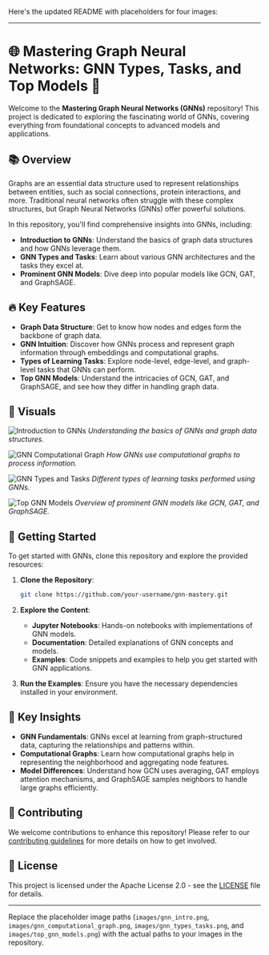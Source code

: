 Here's the updated README with placeholders for four images:

---

# 🌐 Mastering Graph Neural Networks: GNN Types, Tasks, and Top Models 🚀

Welcome to the **Mastering Graph Neural Networks (GNNs)** repository! This project is dedicated to exploring the fascinating world of GNNs, covering everything from foundational concepts to advanced models and applications.

## 📚 Overview

Graphs are an essential data structure used to represent relationships between entities, such as social connections, protein interactions, and more. Traditional neural networks often struggle with these complex structures, but Graph Neural Networks (GNNs) offer powerful solutions.

In this repository, you'll find comprehensive insights into GNNs, including:

- **Introduction to GNNs**: Understand the basics of graph data structures and how GNNs leverage them.
- **GNN Types and Tasks**: Learn about various GNN architectures and the tasks they excel at.
- **Prominent GNN Models**: Dive deep into popular models like GCN, GAT, and GraphSAGE.

## 🔥 Key Features

- **Graph Data Structure**: Get to know how nodes and edges form the backbone of graph data.
- **GNN Intuition**: Discover how GNNs process and represent graph information through embeddings and computational graphs.
- **Types of Learning Tasks**: Explore node-level, edge-level, and graph-level tasks that GNNs can perform.
- **Top GNN Models**: Understand the intricacies of GCN, GAT, and GraphSAGE, and see how they differ in handling graph data.

## 📸 Visuals

![Introduction to GNNs](images/gnn_intro.png)  <!-- Replace with your own image path -->
*Understanding the basics of GNNs and graph data structures.*

![GNN Computational Graph](images/gnn_computational_graph.png)  <!-- Replace with your own image path -->
*How GNNs use computational graphs to process information.*

![GNN Types and Tasks](images/gnn_types_tasks.png)  <!-- Replace with your own image path -->
*Different types of learning tasks performed using GNNs.*

![Top GNN Models](images/top_gnn_models.png)  <!-- Replace with your own image path -->
*Overview of prominent GNN models like GCN, GAT, and GraphSAGE.*

## 🚀 Getting Started

To get started with GNNs, clone this repository and explore the provided resources:

1. **Clone the Repository**:
   ```bash
   git clone https://github.com/your-username/gnn-mastery.git
   ```

2. **Explore the Content**:
   - **Jupyter Notebooks**: Hands-on notebooks with implementations of GNN models.
   - **Documentation**: Detailed explanations of GNN concepts and models.
   - **Examples**: Code snippets and examples to help you get started with GNN applications.

3. **Run the Examples**:
   Ensure you have the necessary dependencies installed in your environment.

## 📝 Key Insights

- **GNN Fundamentals**: GNNs excel at learning from graph-structured data, capturing the relationships and patterns within.
- **Computational Graphs**: Learn how computational graphs help in representing the neighborhood and aggregating node features.
- **Model Differences**: Understand how GCN uses averaging, GAT employs attention mechanisms, and GraphSAGE samples neighbors to handle large graphs efficiently.

## 🤝 Contributing

We welcome contributions to enhance this repository! Please refer to our [contributing guidelines](CONTRIBUTING.md) for more details on how to get involved.

## 📝 License

This project is licensed under the Apache License 2.0 - see the [LICENSE](LICENSE) file for details.

---

Replace the placeholder image paths (`images/gnn_intro.png`, `images/gnn_computational_graph.png`, `images/gnn_types_tasks.png`, and `images/top_gnn_models.png`) with the actual paths to your images in the repository.
